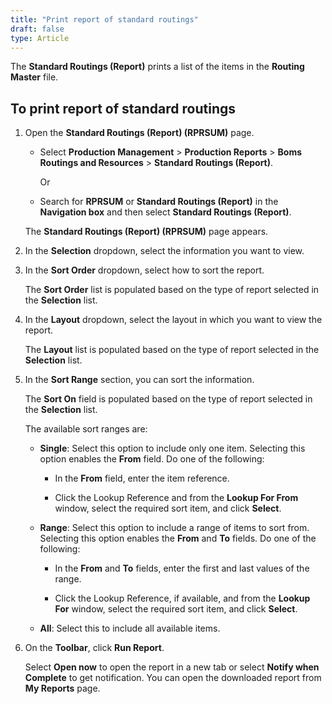 ```yaml
---
title: "Print report of standard routings"
draft: false
type: Article
---
```


The **Standard Routings (Report)** prints a list of the items in the **Routing Master** file.

## To print report of standard routings

1. Open the **Standard Routings (Report) (RPRSUM)** page.

    - Select **Production Management** > **Production Reports** > **Boms Routings and Resources** > **Standard Routings (Report)**.

        Or

    - Search for **RPRSUM** or **Standard Routings (Report)** in the **Navigation box** and then select **Standard Routings (Report)**.

    The **Standard Routings (Report) (RPRSUM)** page appears.

2. In the **Selection** dropdown, select the information you want to view.

3. In the **Sort Order** dropdown, select how to sort the report.

    The **Sort Order** list is populated based on the type of report selected in the **Selection** list.

4. In the **Layout** dropdown, select the layout in which you want to view the report.

    The **Layout** list is populated based on the type of report selected in the **Selection** list.

5. In the **Sort Range** section, you can sort the information.

    The **Sort On** field is populated based on the type of report selected in the **Selection** list.

    The available sort ranges are:

    - **Single**: Select this option to include only one item. Selecting this option enables the **From** field. Do one of the following:

        - In the **From** field, enter the item reference.

        - Click the Lookup Reference and from the **Lookup For From** window, select the required sort item, and click **Select**.

    - **Range**: Select this option to include a range of items to sort from. Selecting this option enables the **From** and **To** fields. Do one of the following:

        - In the **From** and **To** fields, enter the first and last values of the range.

        - Click the Lookup Reference, if available, and from the **Lookup For** window, select the required sort item, and click **Select**.

    - **All**: Select this to include all available items.

6. On the **Toolbar**, click **Run Report**.

    Select **Open now** to open the report in a new tab or select **Notify when Complete** to get notification. You can open the downloaded report from **My Reports** page.

​
